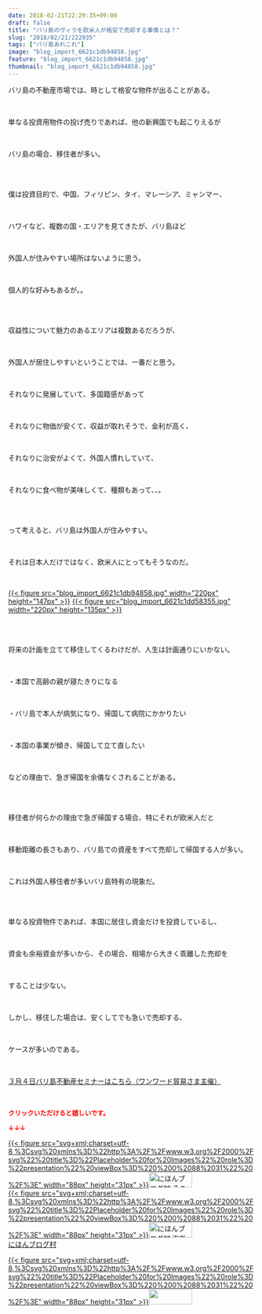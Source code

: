 ```yaml
---
date: 2018-02-21T22:29:35+09:00
draft: false
title: "バリ島のヴィラを欧米人が格安で売却する事情とは？"
slug: "2018/02/21/222935"
tags: ["バリ島あれこれ"]
image: "blog_import_6621c1db94858.jpg"
feature: "blog_import_6621c1db94858.jpg"
thumbnail: "blog_import_6621c1db94858.jpg"
---
```

<p>バリ島の不動産市場では、時として格安な物件が出ることがある。</p><p> </p><p>単なる投資用物件の投げ売りであれば、他の新興国でも起こりえるが</p><p> </p><p>バリ島の場合、移住者が多い。</p><p> </p><p><br/>僕は投資目的で、中国、フィリピン、タイ、マレーシア、ミャンマー、</p><p> </p><p>ハワイなど、複数の国・エリアを見てきたが、バリ島ほど</p><p> </p><p>外国人が住みやすい場所はないように思う。</p><p> </p><p>個人的な好みもあるが。。</p><p> </p><p><br/>収益性について魅力のあるエリアは複数あるだろうが、</p><p> </p><p>外国人が居住しやすいということでは、一番だと思う。</p><p> </p><p>それなりに発展していて、多国籍感があって</p><p> </p><p>それなりに物価が安くて、収益が取れそうで、金利が高く、</p><p> </p><p>それなりに治安がよくて、外国人慣れしていて、</p><p> </p><p>それなりに食べ物が美味しくて、種類もあって、、。</p><p> </p><p><br/>って考えると、バリ島は外国人が住みやすい。</p><p> </p><p>それは日本人だけではなく、欧米人にとってもそうなのだ。</p><p> </p><p><a href="blog_import_6621c1db94858.jpg">{{< figure src="blog_import_6621c1db94858.jpg" width="220px" height="147px" >}}</a> <a href="blog_import_6621c1dd58355.jpg">{{< figure src="blog_import_6621c1dd58355.jpg" width="220px" height="135px" >}}</a></p><p> </p><p><br/>将来の計画を立てて移住してくるわけだが、人生は計画通りにいかない。</p><p> </p><p>・本国で高齢の親が寝たきりになる</p><p> </p><p>・バリ島で本人が病気になり、帰国して病院にかかりたい</p><p> </p><p>・本国の事業が傾き、帰国して立て直したい</p><p> </p><p>などの理由で、急ぎ帰国を余儀なくされることがある。</p><p> </p><p><br/>移住者が何らかの理由で急ぎ帰国する場合、特にそれが欧米人だと</p><p> </p><p>移動距離の長さもあり、バリ島での資産をすべて売却して帰国する人が多い。</p><p> </p><p>これは外国人移住者が多いバリ島特有の現象だ。</p><p> </p><p><br/>単なる投資物件であれば、本国に居住し資金だけを投資しているし、</p><p> </p><p>資金も余裕資金が多いから、その場合、相場から大きく乖離した売却を</p><p> </p><p>することは少ない。</p><p> </p><p>しかし、移住した場合は、安くしてでも急いで売却する、</p><p> </p><p>ケースが多いのである。</p><p> </p><p><a href="http://www.sunward-t.co.jp/seminar/2018/03/04_ek/index.html" target="_blank">３月４日バリ島不動産セミナーはこちら（ワンワード貿易さま主催）</a></p><p> </p><p><font color="#ff0000" size="2"><strong>クリックいただけると嬉しいです。</strong></font></p><p><font color="#ff0000" size="2"><strong>↓↓↓</strong></font></p><p><a href="ranking.html?p_cid=01260127" id="&amp;blogmura_banner" target="_blank">{{< figure src="svg+xml;charset=utf-8,%3Csvg%20xmlns%3D%22http%3A%2F%2Fwww.w3.org%2F2000%2Fsvg%22%20title%3D%22Placeholder%20for%20Images%22%20role%3D%22presentation%22%20viewBox%3D%220%200%2088%2031%22%20%2F%3E" width="88px" height="31px" >}}<noscript><img alt="にほんブログ村 その他生活ブログ 不動産投資へ" border="0" height="31" src="https://img-proxy.blog-video.jp/images?url=http%3A%2F%2Flife.blogmura.com%2Fhudousantoushi%2Fimg%2Fhudousantoushi88_31.gif" width="88"></noscript></a><br/><a href="ranking.html?p_cid=01260127" target="_blank">{{< figure src="svg+xml;charset=utf-8,%3Csvg%20xmlns%3D%22http%3A%2F%2Fwww.w3.org%2F2000%2Fsvg%22%20title%3D%22Placeholder%20for%20Images%22%20role%3D%22presentation%22%20viewBox%3D%220%200%2088%2031%22%20%2F%3E" width="88px" height="31px" >}}<noscript><img alt="にほんブログ村 海外生活ブログ バリ島情報へ" border="0" height="31" src="https://img-proxy.blog-video.jp/images?url=http%3A%2F%2Foverseas.blogmura.com%2Fbali%2Fimg%2Fbali88_31.gif" width="88"></noscript></a><br/><a href="ranking.html?p_cid=01260127" target="_blank">にほんブログ村</a></p><p><a href="link.php?1804582" title="人気ブログランキングへ">{{< figure src="svg+xml;charset=utf-8,%3Csvg%20xmlns%3D%22http%3A%2F%2Fwww.w3.org%2F2000%2Fsvg%22%20title%3D%22Placeholder%20for%20Images%22%20role%3D%22presentation%22%20viewBox%3D%220%200%2088%2031%22%20%2F%3E" width="88px" height="31px" >}}<noscript><img border="0" height="31" src="https://blog.with2.net/img/banner/banner_22.gif" width="88"></noscript></a></p><p> </p>

